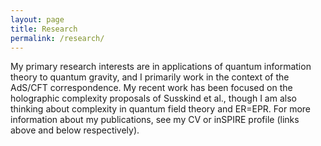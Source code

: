 ```yaml
---
layout: page
title: Research
permalink: /research/
---
```


My primary research interests are in applications of quantum information theory to quantum gravity, and I primarily work in the context of the AdS/CFT correspondence. My recent work has been focused on the holographic complexity proposals of Susskind et al., though I am also thinking about complexity in quantum field theory and ER=EPR. For more information about my publications, see my CV or inSPIRE profile (links above and below respectively).
